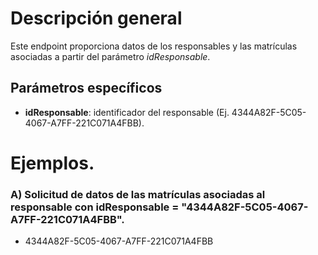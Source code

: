 # Descripción general

Este endpoint proporciona datos de los responsables y las matrículas asociadas a partir del parámetro _idResponsable_.

## Parámetros específicos

* **idResponsable**: identificador del responsable (Ej. 4344A82F-5C05-4067-A7FF-221C071A4FBB).

# Ejemplos.
### A) Solicitud de datos de las matrículas asociadas al responsable con idResponsable = "4344A82F-5C05-4067-A7FF-221C071A4FBB".
* 4344A82F-5C05-4067-A7FF-221C071A4FBB
